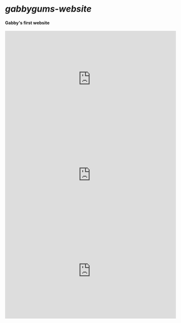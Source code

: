 <style>
  body {background-image: url("clouds.png");
</style>
# *gabbygums-website*
#### Gabby's first website 
<iframe width="560" height="315" src="https://www.youtube.com/embed/DwkBDHJ5m3M" title="YouTube video player" frameborder="0" allow="accelerometer; autoplay; clipboard-write; encrypted-media; gyroscope; picture-in-picture; web-share" allowfullscreen></iframe>
<iframe width="560" height="315" src="https://www.youtube.com/embed/278W7Kk5NK8" title="YouTube video player" frameborder="0" allow="accelerometer; autoplay; clipboard-write; encrypted-media; gyroscope; picture-in-picture; web-share" allowfullscreen></iframe>
<iframe width="560" height="315" src="https://www.youtube.com/embed/T_MW8i4deRU" title="YouTube video player" frameborder="0" allow="accelerometer; autoplay; clipboard-write; encrypted-media; gyroscope; picture-in-picture; web-share" allowfullscreen></iframe>
